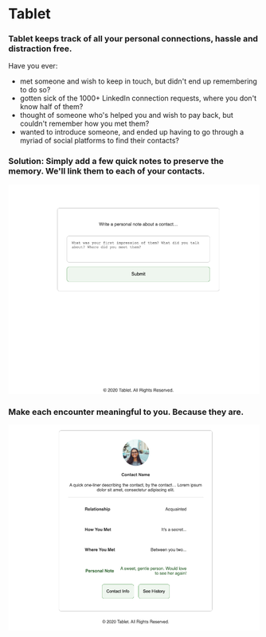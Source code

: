 # Tablet
### Tablet keeps track of all your personal connections, hassle and distraction free. 

Have you ever:
- met someone and wish to keep in touch, but didn't end up remembering to do so?
- gotten sick of the 1000+ LinkedIn connection requests, where you don't know half of them?
- thought of someone who's helped you and wish to pay back, but couldn't remember how you met them?
- wanted to introduce someone, and ended up having to go through a myriad of social platforms to find their contacts?

### Solution: Simply add a few quick notes to preserve the memory. We'll link them to each of your contacts.

![Add impression](https://raw.githubusercontent.com/winnie9197/Tablet/master/frontend/public/images/readme/quick-add-contact.png)

### Make each encounter meaningful to you. Because they are.
![Contact card](https://raw.githubusercontent.com/winnie9197/Tablet/master/frontend/public/images/readme/contact-info.png)
